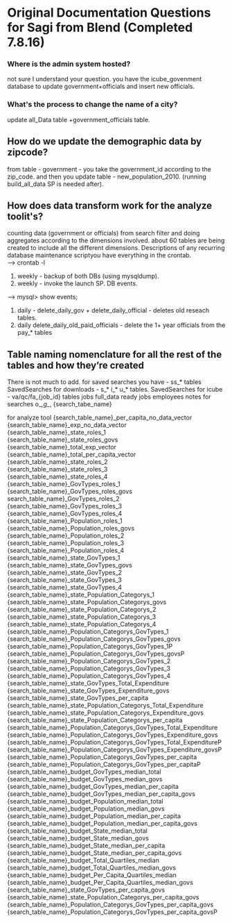 # Original Documentation Questions for Sagi from Blend (Completed 7.8.16)
### **Where is the admin system hosted?**
not sure I understand your question. you have the icube_govenment database to update government+officials and insert new officials.



### What's the process to change the name of a city?
update all_Data table +government_officials table.

## How do we update the demographic data by zipcode?
from table - government - you take the government_id according to the zip_code. and then you update table - new_population_2010. (running build_all_data SP is needed after).  

## How does data transform work for the analyze toolit's?  
counting data (government or officials) from search filter and doing aggregates according to the dimensions involved. about 60 tables are being created to include all the different dimensions. Descriptions of any recurring database maintenance scriptyou have everything in the crontab.  
--> crontab -l
1. weekly - backup of both DBs (using mysqldump).   
2. weekly - invoke the launch SP. DB events.  

--> mysql> show events;
1. daily - delete_daily_gov + delete_daily_official - deletes old reseach tables.   
2. daily delete_daily_old_paid_officials  - delete the 1+ year officials from the pay_* tables

## Table naming nomenclature for all the rest of the tables and how they’re created

There is not much to add. for saved searches you have -  ss_* tables SavedSearches for downloads -  s_* i_* u_*   tables. SavedSearches for icube -  va/qc/fa_{job_id} tables jobs full_data ready jobs employees notes for searches o_*,g_*, {search_tabe_name}

for analyze tool {search_table_name}_per_capita_no_data_vector {search_table_name}_exp_no_data_vector  
{search_table_name}_state_roles_1  
{search_table_name}_state_roles_govs  
{search_table_name}_total_exp_vector  
{search_table_name}_total_per_capita_vector  
{search_table_name}_state_roles_2  
{search_table_name}_state_roles_3  
{search_table_name}_state_roles_4  
{search_table_name}_GovTypes_roles_1  
{search_table_name}_GovTypes_roles_govs  
search_table_name}_GovTypes_roles_2  
{search_table_name}_GovTypes_roles_3  
{search_table_name}_GovTypes_roles_4  
{search_table_name}_Population_roles_1  
{search_table_name}_Population_roles_govs  
{search_table_name}_Population_roles_2  
{search_table_name}_Population_roles_3  
{search_table_name}_Population_roles_4  
{search_table_name}_state_GovTypes_1  
{search_table_name}_state_GovTypes_govs  
{search_table_name}_state_GovTypes_2  
{search_table_name}_state_GovTypes_3  
{search_table_name}_state_GovTypes_4  
{search_table_name}_state_Population_Categorys_1  
{search_table_name}_state_Population_Categorys_govs  
{search_table_name}_state_Population_Categorys_2  
{search_table_name}_state_Population_Categorys_3  
{search_table_name}_state_Population_Categorys_4  
{search_table_name}_Population_Categorys_GovTypes_1  
{search_table_name}_Population_Categorys_GovTypes_govs  
{search_table_name}_Population_Categorys_GovTypes_1P  
{search_table_name}_Population_Categorys_GovTypes_govsP  
{search_table_name}_Population_Categorys_GovTypes_2  
{search_table_name}_Population_Categorys_GovTypes_3  
{search_table_name}_Population_Categorys_GovTypes_4  
{search_table_name}_state_GovTypes_Total_Expenditure  
{search_table_name}_state_GovTypes_Expenditure_govs  
{search_table_name}_state_GovTypes_per_capita  
{search_table_name}_state_Population_Categorys_Total_Expenditure  
{search_table_name}_state_Population_Categorys_Expenditure_govs  
{search_table_name}_state_Population_Categorys_per_capita  
{search_table_name}_Population_Categorys_GovTypes_Total_Expenditure  
{search_table_name}_Population_Categorys_GovTypes_Expenditure_govs  
{search_table_name}_Population_Categorys_GovTypes_Total_ExpenditureP  
{search_table_name}_Population_Categorys_GovTypes_Expenditure_govsP  
{search_table_name}_Population_Categorys_GovTypes_per_capita  
{search_table_name}_Population_Categorys_GovTypes_per_capitaP  
{search_table_name}_budget_GovTypes_median_total  
{search_table_name}_budget_GovTypes_median_govs  
{search_table_name}_budget_GovTypes_median_per_capita  
{search_table_name}_budget_GovTypes_median_per_capita_govs  
{search_table_name}_budget_Population_median_total  
{search_table_name}_budget_Population_median_govs  
{search_table_name}_budget_Population_median_per_capita  
{search_table_name}_budget_Population_median_per_capita_govs  
{search_table_name}_budget_State_median_total  
{search_table_name}_budget_State_median_govs  
{search_table_name}_budget_State_median_per_capita  
{search_table_name}_budget_State_median_per_capita_govs  
{search_table_name}_budget_Total_Quartiles_median  
{search_table_name}_budget_Total_Quartiles_median_govs  
{search_table_name}_budget_Per_Capita_Quartiles_median   
{search_table_name}_budget_Per_Capita_Quartiles_median_govs   
{search_table_name}_state_GovTypes_per_capita_govs   
{search_table_name}_state_Population_Categorys_per_capita_govs  
{search_table_name}_Population_Categorys_GovTypes_per_capita_govs  
{search_table_name}_Population_Categorys_GovTypes_per_capita_govsP   
